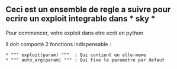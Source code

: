 <h2> Ceci est un ensemble de regle a suivre pour ecrire un exploit integrable dans * sky * </h2> 

Pour commencer, votre exploit dans etre ecrit en python

Il doit comporté 2 fonctions indispensable :

    * """ exploit(param) """  : Qui contient en elle-meme
    * """ auto_arg(param) """ : Qui fixe le parametre par defaut

